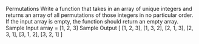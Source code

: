 Permutations
Write a function that takes in an array of unique integers and returns an array of all permutations of those integers in no particular order.
If the input array is empty, the function should return an empty array.
Sample Input
array = [1, 2, 3]
Sample Output
[ [1, 2, 3], [1, 3, 2], [2, 1, 3], [2, 3, 1], [3, 1, 2], [3, 2, 1] ]